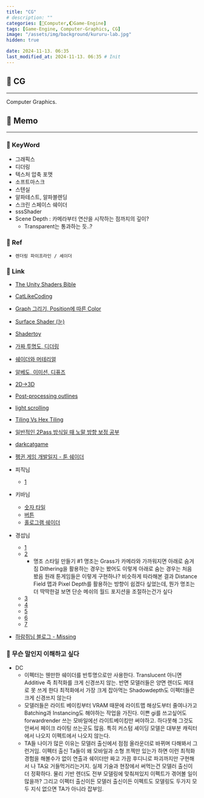 ```yaml
---
title: "CG"
# description: ""
categories: [💫Computer,🌔Game-Engine]
tags: [Game-Engine, Computer-Graphics, CG]
image: "/assets/img/background/kururu-lab.jpg"
hidden: true

date: 2024-11-13. 06:35
last_modified_at: 2024-11-13. 06:35 # Init
---
```


## 💫 CG

---

Computer Graphics.  

## 💫 Memo

---

### 🫧 KeyWord

- 그래픽스
- 디더링
- 텍스처 압축 포맷
- 소프트마스크
- 스텐실
- 알파테스트, 알파블렌딩
- 스크린 스페이스 쉐이더
- sssShader
- Scene Depth : 카메라부터 연산을 시작하는 점까지의 깊이?
  - Transparent는 통과하는 듯..?

### 🫧 Ref

- `렌더링 파이프라인 / 셰이더`

### 🫧 Link

- [The Unity Shaders Bible](https://learn.jettelly.com/unity-shader-bible/#buy-now)
- [CatLikeCoding](https://catlikecoding.com/)
- [Graph 그리기, Position에 따른 Color](https://catlikecoding.com/unity/tutorials/basics/building-a-graph/)
- [Surface Shader (눈)](https://blog.naver.com/PostView.naver?blogId=plasticbag0&logNo=221439156276&parentCategoryNo=&categoryNo=45&viewDate=&isShowPopularPosts=false&from=postView)
- [Shadertoy](https://www.shadertoy.com/)
- [가짜 투명도, 디더링](https://gall.dcinside.com/mgallery/board/view/?id=game_dev&no=117790&page=1)
- [쉐이더와 머테리얼](https://gall.dcinside.com/mgallery/board/view/?id=game_dev&no=117952&exception_mode=recommend&page=1)
- [알베도, 이미션, 디퓨즈](https://m.blog.naver.com/sorang226/222940558803)
- [2D→3D](https://twitter.com/asidys230/status/1635799802100482049?s=20)
- [Post-processing outlines](https://twitter.com/TheMirzaBeig/status/1658643110409261056?s=20)
- [light scrolling](https://twitter.com/cmzw_/status/1655536784485527552?s=20)
- [Tiling Vs Hex Tiling](https://twitter.com/_kzr/status/1621052638723993600?s=20)
- [일반적인 2Pass 방식일 때 노말 방향 보정 공부](https://x.com/longlong_stone/status/1664844118491553793)
- [darkcatgame](https://darkcatgame.tistory.com/79)
- [펭귄 게임 개발일지 - 툰 쉐이더](https://gall.dcinside.com/mgallery/board/view?id=game_dev&no=126408)

- 피직님
  - [1](https://x.com/kimphysik/status/1781326314118754771)

- 키바님
  - [숫자 타일](https://x.com/kjh030529/status/1754052982621274570)
  - [버튼](https://x.com/kjh030529/status/1757252520051888242)
  - [홀로그램 쉐이더](https://twitter.com/kjh030529/status/1631561982842396677?s=20)

- 경섭님
  - [1](https://x.com/ryurud_n5/status/1822665541909434376)
  - [2](https://x.com/ryurud_n5/status/1820451843941745102)
    - 명조 스타일 만들기 #1 명조는 Grass가 카메라와 가까워지면 아래로 숨겨짐 Dithering을 활용하는 경우는 봤어도 이렇게 아래로 숨는 경우는 처음 봤음 원래 툰게임들은 이렇게 구현하나? 비슷하게 따라해본 결과 Distance Field 맵과 Pixel Depth를 활용하는 방향이 쉽겠다 싶었는데, 뭔가 명조는 더 딱딱한걸 보면 단순 메쉬의 월드 포지션을 조절하는건가 싶다
  - [3](https://x.com/ryurud_n5/status/1756354222159994889)
  - [4](https://x.com/ryurud_n5/status/1747572879464833498)
  - [5](https://x.com/ryurud_n5/status/1746504485915246713)
  - [6](https://x.com/ryurud_n5/status/1845474453024895215)
  - [7](https://x.com/ryurud_n5/status/1831341519913255228)

- [하람쥐님 블로그 - Missing](https://blog.naver.com/hram01/221489477514)

### 🫧 무슨 말인지 이해하고 싶다

- DC
  - 이펙터는 웬만한 쉐이더를 반투명으로만 사용한다. Translucent 아니면 Additive 즉 최적화를 크게 신경쓰지 않는. 반면 모델러들은 양면 렌더도 제대로 못 쓰게 한다 최적화에서 가장 크게 잡아먹는 Shadowdepth도 이펙터들은 크게 신경쓰지 않는다
  - 모델러들은 라이트 베이킹부터 VRAM 때문에 라이트맵 해상도부터 줄여나가고 Batching과 Instancing도 해야하는 작업을 가진다. 이쁜 gi를 쓰고싶어도 forwardrender 쓰는 모바일에선 라이트베이킹만 써야하고. 하다못해 그것도 안써서 페이크 라이팅 쓰는곳도 많음. 특히 커스텀 셰이딩 모델은 대부분 캐릭터에서 나오지 이펙트에서 나오지 않는다.
  - TA들 나이가 많은 이유는 모델러 출신에서 점점 올라운더로 바뀌며 다해봐서 그런거임. 이펙터 출신 Ta들이 왜 모바일과 소형 프젝만 있는가 하면 이런 최적화 경험을 해볼수가 없이 연출과 쉐이더만 짜고 가끔 후디니로 파괴까지만 구현해서 나 TA요 거들먹거리는거지. 실제 기술과 현장에서 써먹는건 모델러 출신이 더 정확하다. 물리 기반 렌더도 전부 모델링에 맞춰져있지 이펙트가 겪어볼 일이 많을까? 그리고 이펙터 출신이든 모델러 출신이든 이펙트도 모델링도 두가지 모두 지식 없으면 TA가 아니라 잡부임.
